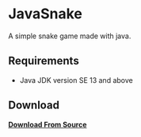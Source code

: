 # JavaSnake
A simple snake game made with java.

## Requirements 
- Java JDK version SE 13 and above

## Download
[**Download From Source**](https://github.com/hectorwithc/JavaSnake/raw/master/builds/JavaSnake.jar)
